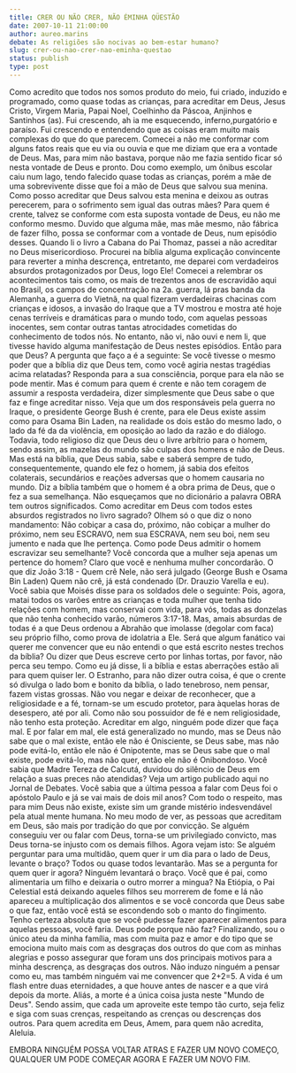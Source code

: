 ```yaml
---
title: CRER OU NÃO CRER, NÃO ÉMINHA QÜESTÃO
date: 2007-10-11 21:00:00
author: aureo.marins
debate: As religiões são nocivas ao bem-estar humano?
slug: crer-ou-nao-crer-nao-eminha-questao
status: publish 
type: post
---
```


Como acredito que todos nos somos produto do meio, fui criado, induzido e programado, como quase todas as crianças, para acreditar em Deus, Jesus Cristo, Virgem Maria, Papai Noel, Coelhinho da Páscoa, Anjinhos e Santinhos (as). Fui crescendo, ah ia me esquecendo, inferno,purgatório e paraíso. Fui crescendo e entendendo que as coisas eram muito mais complexas do que do que parecem. Comecei a não me conformar com alguns fatos reais que eu via ou ouvia e que me diziam que era a vontade de Deus. Mas, para mim não bastava, porque não me fazia sentido ficar só nesta vontade de Deus e pronto. Dou como exemplo, um ônibus escolar caiu num lago, tendo falecido quase todas as crianças, porém a mãe de uma sobrevivente disse que foi a mão de Deus que salvou sua menina. Como posso acreditar que Deus salvou esta menina e deixou as outras perecerem, para o sofrimento sem igual das outras mães? Para quem é crente, talvez se conforme com esta suposta vontade de Deus, eu não me conformo mesmo. Duvido que alguma mãe, mas mãe mesmo, não fábrica de fazer filho, possa se conformar com a vontade de Deus, num episódio desses. Quando li o livro a Cabana do Pai Thomaz, passei a não acreditar no Deus misericordioso. Procurei na bíblia alguma explicação convincente para reverter a minha descrença, entretanto, me deparei com verdadeiros absurdos protagonizados por Deus, logo Ele! Comecei a relembrar os acontecimentos tais como, os mais de trezentos anos de escravidão aqui no Brasil, os campos de concentração na 2a. guerra, lá pras banda da Alemanha, a guerra do Vietnã, na qual fizeram verdadeiras chacinas com crianças e idosos, a invasão do Iraque que a TV mostrou e mostra até hoje cenas terríveis e dramáticas para o mundo todo, com aquelas pessoas inocentes, sem contar outras tantas atrocidades cometidas do conhecimento de todos nós. No entanto, não vi, não ouvi e nem li, que tivesse havido alguma manifestação de Deus nestes episódios. Então para que Deus? A pergunta que faço a é a seguinte: Se você tivesse o mesmo poder que a bíblia diz que Deus tem, como você agiria nestas tragédias acima relatadas? Responda para a sua consciência, porque para ela não se pode mentir. Mas é comum para quem é crente e não tem coragem de assumir a resposta verdadeira, dizer simplesmente que Deus sabe o que faz e finge acreditar nisso. Veja que um dos responsáveis pela guerra no Iraque, o presidente George Bush é crente, para ele Deus existe assim como para Osama Bin Laden, na realidade os dois estão do mesmo lado, o lado da fé da da violência, em oposição ao lado da razão e do diálogo. Todavia, todo religioso diz que Deus deu o livre arbítrio para o homem, sendo assim, as mazelas do mundo são culpas dos homens e não de Deus. Mas está na bíblia, que Deus sabia, sabe e saberá sempre de tudo, consequentemente, quando ele fez o homem, já sabia dos efeitos colaterais, secundários e reações adversas que o homem causaria no mundo. Diz a bíblia também que o homem é a obra prima de Deus, que o fez a sua semelhança. Não esqueçamos que no dicionário a palavra OBRA tem outros significados. Como acreditar em Deus com todos estes absurdos registrados no livro sagrado? Olhem só o que diz o nono mandamento: Não cobiçar a casa do, próximo, não cobiçar a mulher do próximo, nem seu ESCRAVO, nem sua ESCRAVA, nem seu boi, nem seu jumento e nada que lhe pertença. Como pode Deus admitir o homem escravizar seu semelhante? Você concorda que a mulher seja apenas um pertence do homem? Claro que você e nenhuma mulher concordarão. O que diz João 3:18 - Quem crê Nele, não será julgado (George Bush e Osama Bin Laden) Quem não crê, já está condenado (Dr. Drauzio Varella e eu). Você sabia que Moisés disse para os soldados dele o seguinte: Pois, agora, matai todos os varões entre as crianças e toda mulher que tenha tido relações com homem, mas conservai com vida, para vós, todas as donzelas que não tenha conhecido varão, números 3:17-18. Mas, amais absurdas de todas é a que Deus ordenou a Abrahão que imolasse (degolar com faca) seu próprio filho, como prova de idolatria a Ele. Será que algum fanático vai querer me convencer que eu não entendi o que está escrito nestes trechos da bíblia? Ou dizer que Deus escreve certo por linhas tortas, por favor, não perca seu tempo. Como eu já disse, li a bíblia e estas aberrações estão ali para quem quiser ler. O Estranho, para não dizer outra coisa, é que o crente só divulga o lado bom e bonito da bíblia, o lado tenebroso, nem pensar, fazem vistas grossas. Não vou negar e deixar de reconhecer, que a religiosidade e a fé, tornam-se um escudo protetor, para àquelas horas de desespero, até por ali. Como não sou possuidor de fé e nem religiosidade, não tenho esta proteção. Acreditar em algo, ninguém pode dizer que faça mal. E por falar em mal, ele está generalizado no mundo, mas se Deus não sabe que o mal existe, então ele não é Onisciente, se Deus sabe, mas não pode evitá-lo, então ele não é Onipotente, mas se Deus sabe que o mal existe, pode evitá-lo, mas não quer, então ele não é Onibondoso. Você sabia que Madre Tereza de Calcutá, duvidou do silêncio de Deus em relação a suas preces não atendidas? Veja um artigo publicado aqui no Jornal de Debates. Você sabia que a última pessoa a falar com Deus foi o apóstolo Paulo e já se vai mais de dois mil anos? Com todo o respeito, mas para mim Deus não existe, existe sim um grande mistério indesvendável pela atual mente humana. No meu modo de ver, as pessoas que acreditam em Deus, são mais por tradição do que por convicção. Se alguém conseguiu ver ou falar com Deus, torna-se um privilegiado convicto, mas Deus torna-se injusto com os demais filhos. Agora vejam isto: Se alguém perguntar para uma multidão, quem quer ir um dia para o lado de Deus, levante o braço? Todos ou quase todos levantarão. Mas se a pergunta for quem quer ir agora? Ninguém levantará o braço. Você que é pai, como alimentaria um filho e deixaria o outro morrer a mingua? Na Etiópia, o Pai Celestial está deixando aqueles filhos seu morrerem de fome e lá não apareceu a multiplicação dos alimentos e se você concorda que Deus sabe o que faz, então você está se escondendo sob o manto do fingimento. Tenho certeza absoluta que se você pudesse fazer aparecer alimentos para aquelas pessoas, você faria. Deus pode porque não faz? Finalizando, sou o único ateu da minha família, mas com muita paz e amor e do tipo que se emociona muito mais com as desgraças dos outros do que com as minhas alegrias e posso assegurar que foram uns dos principais motivos para a minha descrença, as desgraças dos outros. Não induzo ninguém a pensar como eu, mas também ninguém vai me convencer que 2+2=5. A vida é um flash entre duas eternidades, a que houve antes de nascer e a que virá depois da morte. Aliás, a morte é a única coisa justa neste "Mundo de Deus". Sendo assim, que cada um aproveite este tempo tão curto, seja feliz e siga com suas crenças, respeitando as crenças ou descrenças dos outros. Para quem acredita em Deus, Amem, para quem não acredita, Aleluia.  

EMBORA NINGUÉM POSSA VOLTAR ATRAS E FAZER UM NOVO COMEÇO, QUALQUER UM PODE COMEÇAR AGORA E FAZER UM NOVO FIM.
